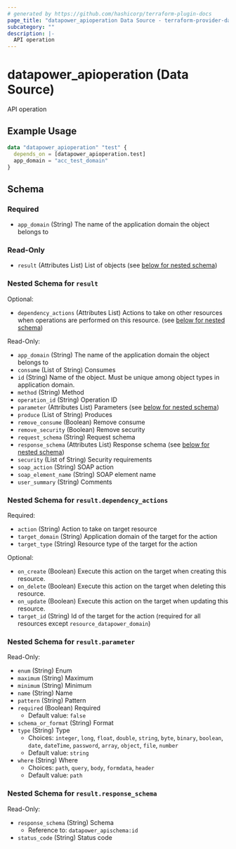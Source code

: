 ```yaml
---
# generated by https://github.com/hashicorp/terraform-plugin-docs
page_title: "datapower_apioperation Data Source - terraform-provider-datapower"
subcategory: ""
description: |-
  API operation
---
```


# datapower_apioperation (Data Source)

API operation

## Example Usage

```terraform
data "datapower_apioperation" "test" {
  depends_on = [datapower_apioperation.test]
  app_domain = "acc_test_domain"
}
```

<!-- schema generated by tfplugindocs -->
## Schema

### Required

- `app_domain` (String) The name of the application domain the object belongs to

### Read-Only

- `result` (Attributes List) List of objects (see [below for nested schema](#nestedatt--result))

<a id="nestedatt--result"></a>
### Nested Schema for `result`

Optional:

- `dependency_actions` (Attributes List) Actions to take on other resources when operations are performed on this resource. (see [below for nested schema](#nestedatt--result--dependency_actions))

Read-Only:

- `app_domain` (String) The name of the application domain the object belongs to
- `consume` (List of String) Consumes
- `id` (String) Name of the object. Must be unique among object types in application domain.
- `method` (String) Method
- `operation_id` (String) Operation ID
- `parameter` (Attributes List) Parameters (see [below for nested schema](#nestedatt--result--parameter))
- `produce` (List of String) Produces
- `remove_consume` (Boolean) Remove consume
- `remove_security` (Boolean) Remove security
- `request_schema` (String) Request schema
- `response_schema` (Attributes List) Response schema (see [below for nested schema](#nestedatt--result--response_schema))
- `security` (List of String) Security requirements
- `soap_action` (String) SOAP action
- `soap_element_name` (String) SOAP element name
- `user_summary` (String) Comments

<a id="nestedatt--result--dependency_actions"></a>
### Nested Schema for `result.dependency_actions`

Required:

- `action` (String) Action to take on target resource
- `target_domain` (String) Application domain of the target for the action
- `target_type` (String) Resource type of the target for the action

Optional:

- `on_create` (Boolean) Execute this action on the target when creating this resource.
- `on_delete` (Boolean) Execute this action on the target when deleting this resource.
- `on_update` (Boolean) Execute this action on the target when updating this resource.
- `target_id` (String) Id of the target for the action (required for all resources except `resource_datapower_domain`)


<a id="nestedatt--result--parameter"></a>
### Nested Schema for `result.parameter`

Read-Only:

- `enum` (String) Enum
- `maximum` (String) Maximum
- `minimum` (String) Minimum
- `name` (String) Name
- `pattern` (String) Pattern
- `required` (Boolean) Required
  - Default value: `false`
- `schema_or_format` (String) Format
- `type` (String) Type
  - Choices: `integer`, `long`, `float`, `double`, `string`, `byte`, `binary`, `boolean`, `date`, `dateTime`, `password`, `array`, `object`, `file`, `number`
  - Default value: `string`
- `where` (String) Where
  - Choices: `path`, `query`, `body`, `formdata`, `header`
  - Default value: `path`


<a id="nestedatt--result--response_schema"></a>
### Nested Schema for `result.response_schema`

Read-Only:

- `response_schema` (String) Schema
  - Reference to: `datapower_apischema:id`
- `status_code` (String) Status code
